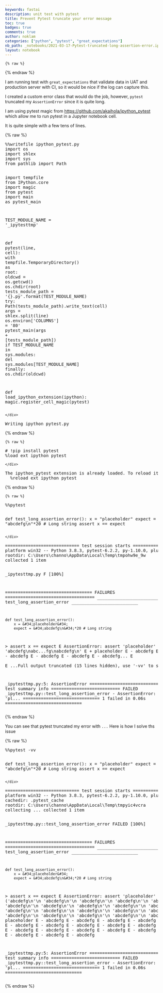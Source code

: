 ```yaml
---
keywords: fastai
description: unit test with pytest
title: Prevent Pytest truncate your error message
toc: true 
badges: true
comments: true
author: noklam
categories: ["python", "pytest", "great_expectations"]
nb_path: _notebooks/2021-03-17-Pytest-truncated-long-assertion-error.ipynb
layout: notebook
---
```


<!--
#################################################
### THIS FILE WAS AUTOGENERATED! DO NOT EDIT! ###
#################################################
# file to edit: _notebooks/2021-03-17-Pytest-truncated-long-assertion-error.ipynb
-->

<div class="container" id="notebook-container">
        
    {% raw %}
    
<div class="cell border-box-sizing code_cell rendered">

</div>
    {% endraw %}

<div class="cell border-box-sizing text_cell rendered"><div class="inner_cell">
<div class="text_cell_render border-box-sizing rendered_html">
<p>I am running test with <code>great_expectations</code> that validate data in UAT and production server with CI, so it would be nice if the log can capture this.</p>
<p>I created a custom error class that would do the job, however, <code>pytest</code> truncated my <code>AssertionError</code> since it is quite long.</p>

</div>
</div>
</div>
<div class="cell border-box-sizing text_cell rendered"><div class="inner_cell">
<div class="text_cell_render border-box-sizing rendered_html">
<p>I am using pytest magic from <a href="https://github.com/akaihola/ipython_pytest">https://github.com/akaihola/ipython_pytest</a> which allow me to run pytest in a Jupyter notebook cell.</p>
<p>It is quite simple with a few tens of lines.</p>

</div>
</div>
</div>
    {% raw %}
    
<div class="cell border-box-sizing code_cell rendered">
<div class="input">

<div class="inner_cell">
    <div class="input_area">
<div class=" highlight hl-ipython3"><pre><span></span><span class="o">%%writefile</span> ipython_pytest.py
<span class="kn">import</span> <span class="nn">os</span>
<span class="kn">import</span> <span class="nn">shlex</span>
<span class="kn">import</span> <span class="nn">sys</span>
<span class="kn">from</span> <span class="nn">pathlib</span> <span class="kn">import</span> <span class="n">Path</span>

<span class="kn">import</span> <span class="nn">tempfile</span>
<span class="kn">from</span> <span class="nn">IPython.core</span> <span class="kn">import</span> <span class="n">magic</span>
<span class="kn">from</span> <span class="nn">pytest</span> <span class="kn">import</span> <span class="n">main</span> <span class="k">as</span> <span class="n">pytest_main</span>


<span class="n">TEST_MODULE_NAME</span> <span class="o">=</span> <span class="s1">&#39;_ipytesttmp&#39;</span>

<span class="k">def</span> <span class="nf">pytest</span><span class="p">(</span><span class="n">line</span><span class="p">,</span> <span class="n">cell</span><span class="p">):</span>
    <span class="k">with</span> <span class="n">tempfile</span><span class="o">.</span><span class="n">TemporaryDirectory</span><span class="p">()</span> <span class="k">as</span> <span class="n">root</span><span class="p">:</span>
        <span class="n">oldcwd</span> <span class="o">=</span> <span class="n">os</span><span class="o">.</span><span class="n">getcwd</span><span class="p">()</span>
        <span class="n">os</span><span class="o">.</span><span class="n">chdir</span><span class="p">(</span><span class="n">root</span><span class="p">)</span>
        <span class="n">tests_module_path</span> <span class="o">=</span> <span class="s1">&#39;</span><span class="si">{}</span><span class="s1">.py&#39;</span><span class="o">.</span><span class="n">format</span><span class="p">(</span><span class="n">TEST_MODULE_NAME</span><span class="p">)</span>
        <span class="k">try</span><span class="p">:</span>
            <span class="n">Path</span><span class="p">(</span><span class="n">tests_module_path</span><span class="p">)</span><span class="o">.</span><span class="n">write_text</span><span class="p">(</span><span class="n">cell</span><span class="p">)</span>
            <span class="n">args</span> <span class="o">=</span> <span class="n">shlex</span><span class="o">.</span><span class="n">split</span><span class="p">(</span><span class="n">line</span><span class="p">)</span>
            <span class="n">os</span><span class="o">.</span><span class="n">environ</span><span class="p">[</span><span class="s1">&#39;COLUMNS&#39;</span><span class="p">]</span> <span class="o">=</span> <span class="s1">&#39;80&#39;</span>
            <span class="n">pytest_main</span><span class="p">(</span><span class="n">args</span> <span class="o">+</span> <span class="p">[</span><span class="n">tests_module_path</span><span class="p">])</span>
            <span class="k">if</span> <span class="n">TEST_MODULE_NAME</span> <span class="ow">in</span> <span class="n">sys</span><span class="o">.</span><span class="n">modules</span><span class="p">:</span>
                <span class="k">del</span> <span class="n">sys</span><span class="o">.</span><span class="n">modules</span><span class="p">[</span><span class="n">TEST_MODULE_NAME</span><span class="p">]</span>
        <span class="k">finally</span><span class="p">:</span>
            <span class="n">os</span><span class="o">.</span><span class="n">chdir</span><span class="p">(</span><span class="n">oldcwd</span><span class="p">)</span>

<span class="k">def</span> <span class="nf">load_ipython_extension</span><span class="p">(</span><span class="n">ipython</span><span class="p">):</span>
    <span class="n">magic</span><span class="o">.</span><span class="n">register_cell_magic</span><span class="p">(</span><span class="n">pytest</span><span class="p">)</span>
</pre></div>

    </div>
</div>
</div>

<div class="output_wrapper">
<div class="output">

<div class="output_area">

<div class="output_subarea output_stream output_stdout output_text">
<pre>Writing ipython_pytest.py
</pre>
</div>
</div>

</div>
</div>

</div>
    {% endraw %}

    {% raw %}
    
<div class="cell border-box-sizing code_cell rendered">
<div class="input">

<div class="inner_cell">
    <div class="input_area">
<div class=" highlight hl-ipython3"><pre><span></span><span class="c1"># !pip install pytest</span>
<span class="o">%</span><span class="k">load_ext</span> ipython_pytest
</pre></div>

    </div>
</div>
</div>

<div class="output_wrapper">
<div class="output">

<div class="output_area">

<div class="output_subarea output_stream output_stdout output_text">
<pre>The ipython_pytest extension is already loaded. To reload it, use:
  %reload_ext ipython_pytest
</pre>
</div>
</div>

</div>
</div>

</div>
    {% endraw %}

    {% raw %}
    
<div class="cell border-box-sizing code_cell rendered">
<div class="input">

<div class="inner_cell">
    <div class="input_area">
<div class=" highlight hl-ipython3"><pre><span></span><span class="o">%%</span><span class="k">pytest</span>

def test_long_assertion_error():
    x = &quot;placeholder&quot;
    expect = &quot;abcdefg\n&quot;*20 # Long string
    assert x == expect
</pre></div>

    </div>
</div>
</div>

<div class="output_wrapper">
<div class="output">

<div class="output_area">

<div class="output_subarea output_stream output_stdout output_text">
<pre>============================= test session starts =============================
platform win32 -- Python 3.8.3, pytest-6.2.2, py-1.10.0, pluggy-0.13.1
rootdir: C:\Users\channo\AppData\Local\Temp\tmpohw9e_9w
collected 1 item

_ipytesttmp.py F                                                         [100%]

================================== FAILURES ===================================
__________________________ test_long_assertion_error __________________________

    def test_long_assertion_error():
        x = &#34;placeholder&#34;
        expect = &#34;abcdefg\n&#34;*20 # Long string
&gt;       assert x == expect
E       AssertionError: assert &#39;placeholder&#39; == &#39;abcdefg\nabc...fg\nabcdefg\n&#39;
E         + placeholder
E         - abcdefg
E         - abcdefg
E         - abcdefg
E         - abcdefg
E         - abcdefg
E         - abcdefg...
E         
E         ...Full output truncated (15 lines hidden), use &#39;-vv&#39; to show

_ipytesttmp.py:5: AssertionError
=========================== short test summary info ===========================
FAILED _ipytesttmp.py::test_long_assertion_error - AssertionError: assert &#39;pl...
============================== 1 failed in 0.06s ==============================
</pre>
</div>
</div>

</div>
</div>

</div>
    {% endraw %}

<div class="cell border-box-sizing text_cell rendered"><div class="inner_cell">
<div class="text_cell_render border-box-sizing rendered_html">
<p>You can see that pytest truncated my error with <code>...</code>
Here is how I solve ths issue</p>

</div>
</div>
</div>
    {% raw %}
    
<div class="cell border-box-sizing code_cell rendered">
<div class="input">

<div class="inner_cell">
    <div class="input_area">
<div class=" highlight hl-ipython3"><pre><span></span><span class="o">%%</span><span class="k">pytest</span> -vv

def test_long_assertion_error():
    x = &quot;placeholder&quot;
    expect = &quot;abcdefg\n&quot;*20 # Long string
    assert x == expect
</pre></div>

    </div>
</div>
</div>

<div class="output_wrapper">
<div class="output">

<div class="output_area">

<div class="output_subarea output_stream output_stdout output_text">
<pre>============================= test session starts =============================
platform win32 -- Python 3.8.3, pytest-6.2.2, py-1.10.0, pluggy-0.13.1 -- c:\programdata\miniconda3\python.exe
cachedir: .pytest_cache
rootdir: C:\Users\channo\AppData\Local\Temp\tmpyic4vcra
collecting ... collected 1 item

_ipytesttmp.py::test_long_assertion_error FAILED                         [100%]

================================== FAILURES ===================================
__________________________ test_long_assertion_error __________________________

    def test_long_assertion_error():
        x = &#34;placeholder&#34;
        expect = &#34;abcdefg\n&#34;*20 # Long string
&gt;       assert x == expect
E       AssertionError: assert &#39;placeholder&#39; == (&#39;abcdefg\n&#39;\n &#39;abcdefg\n&#39;\n &#39;abcdefg\n&#39;\n &#39;abcdefg\n&#39;\n &#39;abcdefg\n&#39;\n &#39;abcdefg\n&#39;\n &#39;abcdefg\n&#39;\n &#39;abcdefg\n&#39;\n &#39;abcdefg\n&#39;\n &#39;abcdefg\n&#39;\n &#39;abcdefg\n&#39;\n &#39;abcdefg\n&#39;\n &#39;abcdefg\n&#39;\n &#39;abcdefg\n&#39;\n &#39;abcdefg\n&#39;\n &#39;abcdefg\n&#39;\n &#39;abcdefg\n&#39;\n &#39;abcdefg\n&#39;\n &#39;abcdefg\n&#39;\n &#39;abcdefg\n&#39;)
E         + placeholder
E         - abcdefg
E         - abcdefg
E         - abcdefg
E         - abcdefg
E         - abcdefg
E         - abcdefg
E         - abcdefg
E         - abcdefg
E         - abcdefg
E         - abcdefg
E         - abcdefg
E         - abcdefg
E         - abcdefg
E         - abcdefg
E         - abcdefg
E         - abcdefg
E         - abcdefg
E         - abcdefg
E         - abcdefg
E         - abcdefg

_ipytesttmp.py:5: AssertionError
=========================== short test summary info ===========================
FAILED _ipytesttmp.py::test_long_assertion_error - AssertionError: assert &#39;pl...
============================== 1 failed in 0.06s ==============================
</pre>
</div>
</div>

</div>
</div>

</div>
    {% endraw %}

</div>
 

